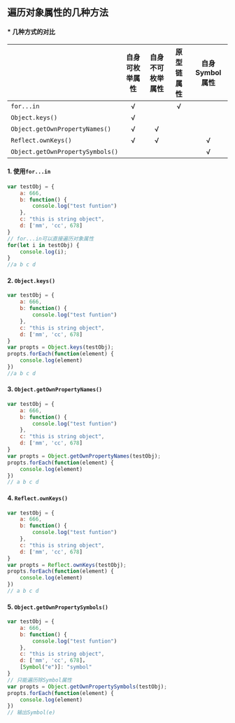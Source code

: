 ## 遍历对象属性的几种方法

#### * 几种方式的对比

|                                  | 自身可枚举属性 | 自身不可枚举属性 | 原型链属性 | 自身Symbol属性 |
| -------------------------------- | :------------: | :--------------: | :--------: | :------------: |
| `for...in`                       |       √        |                  |     √      |                |
| `Object.keys()`                  |       √        |                  |            |                |
| `Object.getOwnPropertyNames()`   |       √        |        √         |            |                |
| `Reflect.ownKeys()`              |       √        |        √         |            |       √        |
| `Object.getOwnPropertySymbols()` |                |                  |            |       √        |

#### 1. 使用`for...in`

```js
var testObj = {
    a: 666,
    b: function() {
        console.log("test funtion")
    },
    c: "this is string object",
    d: ['mm', 'cc', 678]
}
// for...in可以直接遍历对象属性
for(let i in testObj) {
    console.log(i);
}
//a b c d
```
#### 2. `Object.keys()`
```js
var testObj = {
    a: 666,
    b: function() {
        console.log("test funtion")
    },
    c: "this is string object",
    d: ['mm', 'cc', 678]
}
var propts = Object.keys(testObj);
propts.forEach(function(element) {
	console.log(element)
})
//a b c d
```
#### 3. `Object.getOwnPropertyNames()`
```js
var testObj = {
    a: 666,
    b: function() {
        console.log("test funtion")
    },
    c: "this is string object",
    d: ['mm', 'cc', 678]
}
var propts = Object.getOwnPropertyNames(testObj);
propts.forEach(function(element) {
	console.log(element)
})
// a b c d
```
#### 4. `Reflect.ownKeys()`
```js
var testObj = {
    a: 666,
    b: function() {
        console.log("test funtion")
    },
    c: "this is string object",
    d: ['mm', 'cc', 678]
}
var propts = Reflect.ownKeys(testObj);
propts.forEach(function(element) {
	console.log(element)
})
// a b c d 
```

#### 5. `Object.getOwnPropertySymbols()`

```js
var testObj = {
    a: 666,
    b: function() {
        console.log("test funtion")
    },
    c: "this is string object",
    d: ['mm', 'cc', 678]，
    [Symbol("e")]: "symbol"
}
// 只能遍历除Symbol属性
var propts = Object.getOwnPropertySymbols(testObj);
propts.forEach(function(element) {
	console.log(element)
})
// 输出Symbol(e)
```

